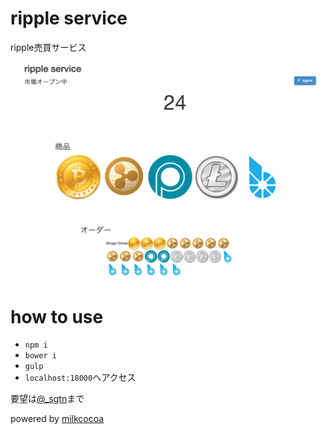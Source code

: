 # ripple service

ripple売買サービス


![pic](./develop/pic/display.png)


# how to use

- `npm i`
- `bower i`
- `gulp`
- `localhost:18000`へアクセス

要望は[@_sgtn](https://twitter.com/_sgtn)まで

powered by [milkcocoa](https://mlkcca.com)
